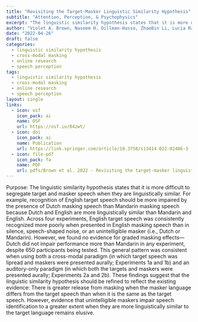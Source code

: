 ```yaml
---
title: "Revisiting the Target-Masker Linguistic Similarity Hypothesis"
subtitle: "Attention, Perception, & Psychophysics"
excerpt: "The linguistic similarity hypothesis states that it is more difficult to segregate target and masker speech when they are linguistically similar. For example, recognition of English target speech should be more impaired by the presence of Dutch masking speech than Mandarin masking speech because Dutch and English are more linguistically similar than Mandarin and English. Across four experiments, English target speech was consistently recognized more poorly when presented in English masking speech than in silence, speech-shaped noise, or an unintelligible masker (i.e., Dutch or Mandarin). However, we found no evidence for graded masking effects—Dutch did not impair performance more than Mandarin in any experiment, despite 650 participants being tested. This general pattern was consistent when using both a cross-modal paradigm (in which target speech was lipread and maskers were presented aurally; Experiments 1a and 1b) and an auditory-only paradigm (in which both the targets and maskers were presented aurally; Experiments 2a and 2b). These findings suggest that the linguistic similarity hypothesis should be refined to reflect the existing evidence: There is greater release from masking when the masker language differs from the target speech than when it is the same as the target speech. However, evidence that unintelligible maskers impair speech identification to a greater extent when they are more linguistically similar to the target language remains elusive."
author: "Violet A. Brown, Naseem H. Dillman-Hasso, ZhaoBin Li, Lucia Ray, Ellen Mamantov, Kristin J. Van Engen, & Julia F. Strand"
date: "2022-04-26"
draft: false
categories:
  - linguistic similarity hypothesis
  - cross-modal masking
  - online research
  - speech perception 
tags:
  - linguistic similarity hypothesis
  - cross-modal masking
  - online research
  - speech perception 
layout: single
links:
  - icon: osf
    icon_pack: ai
    name: OSF
    url: https://osf.io/84zwt/
  - icon: doi
    icon_pack: ai
    name: Publication
    url: https://link.springer.com/article/10.3758/s13414-022-02486-3
  - icon: file-pdf
    icon_pack: fa
    name: PDF
    url: pdfs/Brown et al. 2022 - Revisiting the target-masker linguistic similarity hypothesis.pdf
---
```


Purpose: The linguistic similarity hypothesis states that it is more difficult to segregate target and masker speech when they are linguistically similar. For example, recognition of English target speech should be more impaired by the presence of Dutch masking speech than Mandarin masking speech because Dutch and English are more linguistically similar than Mandarin and English. Across four experiments, English target speech was consistently recognized more poorly when presented in English masking speech than in silence, speech-shaped noise, or an unintelligible masker (i.e., Dutch or Mandarin). However, we found no evidence for graded masking effects—Dutch did not impair performance more than Mandarin in any experiment, despite 650 participants being tested. This general pattern was consistent when using both a cross-modal paradigm (in which target speech was lipread and maskers were presented aurally; Experiments 1a and 1b) and an auditory-only paradigm (in which both the targets and maskers were presented aurally; Experiments 2a and 2b). These findings suggest that the linguistic similarity hypothesis should be refined to reflect the existing evidence: There is greater release from masking when the masker language differs from the target speech than when it is the same as the target speech. However, evidence that unintelligible maskers impair speech identification to a greater extent when they are more linguistically similar to the target language remains elusive.